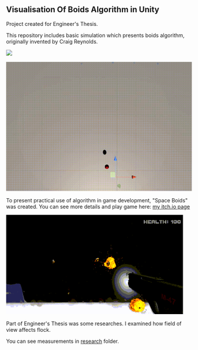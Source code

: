 
## Visualisation Of Boids Algorithm in Unity

Project created for Engineer's Thesis. 

This repository includes basic simulation which presents boids algorithm, originally invented by Craig Reynolds. 

![](img/simulation.gif)

![](img/simulation-above.gif)


To present practical use of algorithm in game development, "Space Boids" was created. 
You can see more details and play game here: [my itch.io page](https://containedx.itch.io/space-boids)

![](img/game.gif)

Part of Engineer's Thesis was some researches. I examined how field of view affects flock. 

You can see measurements in [research](research) folder. 
